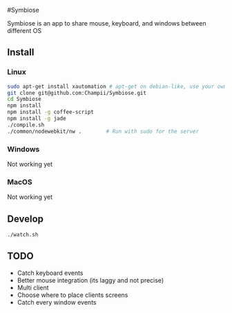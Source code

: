 #Symbiose

Symbiose is an app to share mouse, keyboard, and windows between different OS

## Install

### Linux

```bash
sudo apt-get install xautomation # apt-get on debian-like, use your own
git clone git@github.com:Champii/Symbiose.git
cd Symbiose
npm install
npm install -g coffee-script
npm install -g jade
./compile.sh
./common/nodewebkit/nw .        # Run with sudo for the server
```

### Windows

Not working yet

### MacOS

Not working yet

## Develop


```bash
./watch.sh
```

## TODO

* Catch keyboard events
* Better mouse integration (its laggy and not precise)
* Multi client
* Choose where to place clients screens
* Catch every window events
